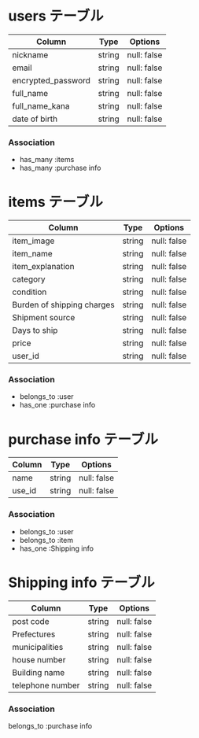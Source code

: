 
# users テーブル

| Column             | Type   | Options     |
| ------------------ | ------ | ----------- |
| nickname           | string | null: false |
| email              | string | null: false |
| encrypted_password | string | null: false |
| full_name          | string | null: false |
| full_name_kana     | string | null: false |
| date of birth      | string | null: false |

### Association

- has_many :items
- has_many :purchase info 


# items テーブル

| Column                     | Type   | Options     |
| -------------------------- | ------ | ----------- |
| item_image                 | string | null: false |
| item_name                  | string | null: false |
| item_explanation           | string | null: false |
| category                   | string | null: false |
| condition                  | string | null: false |
| Burden of shipping charges | string | null: false |
| Shipment source            | string | null: false |
| Days to ship               | string | null: false |
| price                      | string | null: false |
| user_id                    | string | null: false |

### Association

- belongs_to :user
- has_one    :purchase info

# purchase info テーブル

| Column             | Type   | Options     |
| ------------------ | ------ | ----------- |
| name               | string | null: false |
| use_id             | string | null: false |

### Association

- belongs_to :user
- belongs_to :item
- has_one    :Shipping info


# Shipping info テーブル

| Column             | Type   | Options     |
| ------------------ | ------ | ----------- |
| post code          | string | null: false |
| Prefectures        | string | null: false |
| municipalities     | string | null: false |
| house number       | string | null: false |
| Building name      | string | null: false |
| telephone number   | string | null: false |


### Association

 belongs_to :purchase info
